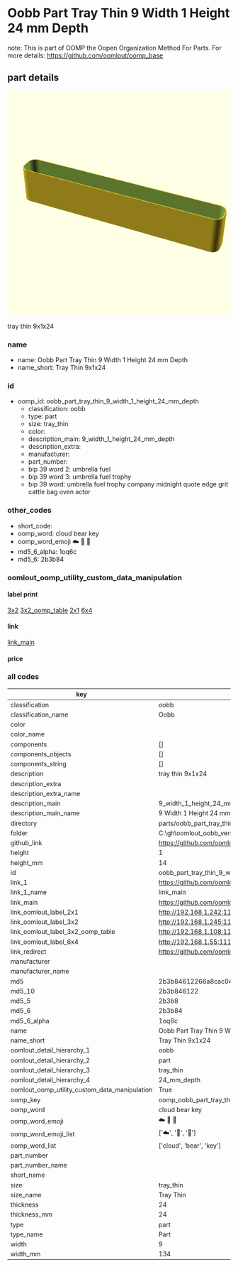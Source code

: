 # Oobb Part Tray Thin 9 Width 1 Height 24 mm Depth  

note: This is part of OOMP the Oopen Organization Method For Parts. For more details: https://github.com/oomlout/oomp_base

##  part details
  

[![](3dpr.png)](3dpr.png)

tray thin 9x1x24



### name
* name: Oobb Part Tray Thin 9 Width 1 Height 24 mm Depth
* name_short: Tray Thin 9x1x24 
### id
* oomp_id: oobb_part_tray_thin_9_width_1_height_24_mm_depth
  * classification: oobb
  * type: part
  * size: tray_thin
  * color: 
  * description_main: 9_width_1_height_24_mm_depth
  * description_extra: 
  * manufacturer: 
  * part_number: 
  * bip 39 word 2: umbrella fuel
  * bip 39 word 3: umbrella fuel trophy
  * bip 39 word: umbrella fuel trophy company midnight quote edge grit cattle bag oven actor

### other_codes
* short_code: 
* oomp_word: cloud bear key
* oomp_word_emoji :cloud: :bear: :key:
* md5_6_alpha: 1oq6c
* md5_6: 2b3b84






### oomlout_oomp_utility_custom_data_manipulation
#### label print
[3x2](http://192.168.1.245:1112/?label=oomp%201oq6c)
[3x2_oomp_table](http://192.168.1.108:1112/?label=oomp%201oq6c)
[2x1](http://192.168.1.242:1112/?label=oomp%201oq6c)
[6x4](http://192.168.1.55:1112/?label=oomp%201oq6c)    

#### link

[link_main](https://github.com/oomlout/oomlout_oobb_version_4_generated_parts/tree/main/navigation_oomp/oobb/part/tray_thin/9_width_1_height_24_mm_depth/part)                              

#### price







### all codes 
| key | value |  
| --- | --- |  
| classification | oobb |  
| classification_name | Oobb |  
| color |  |  
| color_name |  |  
| components | [] |  
| components_objects | [] |  
| components_string | [] |  
| description | tray thin 9x1x24 |  
| description_extra |  |  
| description_extra_name |  |  
| description_main | 9_width_1_height_24_mm_depth |  
| description_main_name | 9 Width 1 Height 24 mm Depth |  
| directory | parts/oobb_part_tray_thin_9_width_1_height_24_mm_depth |  
| folder | C:\gh\oomlout_oobb_version_4_generated_parts\parts\oobb_part_tray_thin_9_width_1_height_24_mm_depth |  
| github_link | https://github.com/oomlout/oomlout_oomp_part_src/tree/main/parts/oobb_part_tray_thin_9_width_1_height_24_mm_depth |  
| height | 1 |  
| height_mm | 14 |  
| id | oobb_part_tray_thin_9_width_1_height_24_mm_depth |  
| link_1 | https://github.com/oomlout/oomlout_oobb_version_4_generated_parts/tree/main/navigation_oomp/oobb/part/tray_thin/9_width_1_height_24_mm_depth/part |  
| link_1_name | link_main |  
| link_main | https://github.com/oomlout/oomlout_oobb_version_4_generated_parts/tree/main/navigation_oomp/oobb/part/tray_thin/9_width_1_height_24_mm_depth/part |  
| link_oomlout_label_2x1 | http://192.168.1.242:1112/?label=oomp%201oq6c |  
| link_oomlout_label_3x2 | http://192.168.1.245:1112/?label=oomp%201oq6c |  
| link_oomlout_label_3x2_oomp_table | http://192.168.1.108:1112/?label=oomp%201oq6c |  
| link_oomlout_label_6x4 | http://192.168.1.55:1112/?label=oomp%201oq6c |  
| link_redirect | https://github.com/oomlout/oomlout_oobb_version_4_generated_parts/tree/main/parts/oobb_tray_thin_09_01_24 |  
| manufacturer |  |  
| manufacturer_name |  |  
| md5 | 2b3b84612266a8cac04632e9d1d77f61 |  
| md5_10 | 2b3b846122 |  
| md5_5 | 2b3b8 |  
| md5_6 | 2b3b84 |  
| md5_6_alpha | 1oq6c |  
| name | Oobb Part Tray Thin 9 Width 1 Height 24 mm Depth |  
| name_short | Tray Thin 9x1x24  |  
| oomlout_detail_hierarchy_1 | oobb |  
| oomlout_detail_hierarchy_2 | part |  
| oomlout_detail_hierarchy_3 | tray_thin |  
| oomlout_detail_hierarchy_4 | 24_mm_depth |  
| oomlout_oomp_utility_custom_data_manipulation | True |  
| oomp_key | oomp_oobb_part_tray_thin_9_width_1_height_24_mm_depth |  
| oomp_word | cloud bear key |  
| oomp_word_emoji | :cloud: :bear: :key: |  
| oomp_word_emoji_list | [':cloud:', ':bear:', ':key:'] |  
| oomp_word_list | ['cloud', 'bear', 'key'] |  
| part_number |  |  
| part_number_name |  |  
| short_name |  |  
| size | tray_thin |  
| size_name | Tray Thin |  
| thickness | 24 |  
| thickness_mm | 24 |  
| type | part |  
| type_name | Part |  
| width | 9 |  
| width_mm | 134 |  
